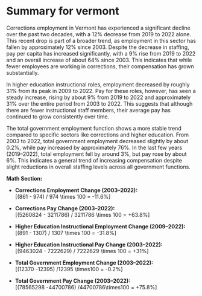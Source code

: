 # Summary for vermont

Corrections employment in Vermont has experienced a significant decline over the past two decades, with a 12% decrease from 2019 to 2022 alone. This recent drop is part of a broader trend, as employment in this sector has fallen by approximately 12% since 2003. Despite the decrease in staffing, pay per capita has increased significantly, with a 9% rise from 2019 to 2022 and an overall increase of about 64% since 2003. This indicates that while fewer employees are working in corrections, their compensation has grown substantially.

In higher education instructional roles, employment decreased by roughly 31% from its peak in 2009 to 2022. Pay for these roles, however, has seen a steady increase, rising by about 9% from 2019 to 2022 and approximately 31% over the entire period from 2003 to 2022. This suggests that although there are fewer instructional staff members, their average pay has continued to grow consistently over time.

The total government employment function shows a more stable trend compared to specific sectors like corrections and higher education. From 2003 to 2022, total government employment decreased slightly by about 0.2%, while pay increased by approximately 76%. In the last few years (2019–2022), total employment fell by around 3%, but pay rose by about 6%. This indicates a general trend of increasing compensation despite slight reductions in overall staffing levels across all government functions.

**Math Section:**

- **Corrections Employment Change (2003–2022):**  
   \[(861 - 974) / 974 \times 100 = -11.6\%\]  
- **Corrections Pay Change (2003–2022):**  
   \[(5260824 - 3211786) / 3211786 \times 100 = +63.8\%\]  

- **Higher Education Instructional Employment Change (2009–2022):**  
   \[(891 - 1307) / 1307 \times 100 = -31.8\%\]  
- **Higher Education Instructional Pay Change (2003–2022):**  
   \[(9463024 - 7222629) / 7222629 \times 100 = +31\%\]  

- **Total Government Employment Change (2003–2022):**  
   \[(12370 -12395) /12395 \times100 = -0.2\%\]  
- **Total Government Pay Change (2003–2022):**  
   \[(78565298 -44700786) /44700786\times100 = +75.8\%\]
